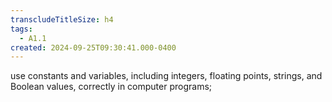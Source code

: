 ```yaml
---
transcludeTitleSize: h4
tags:
  - A1.1
created: 2024-09-25T09:30:41.000-0400
---
```

use constants and variables, including integers, floating points, strings, and Boolean values, correctly in computer programs;